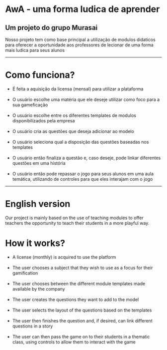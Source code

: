 # AwA - uma forma ludica de aprender 
Um projeto do grupo Murasai
-------
Nosso projeto tem como base principal a utilização de modulos didaticos para oferecer a oportunidade aos professores de lecionar de uma forma mais ludica para seus alunos

------
# Como funciona?
- É feita a aquisição da licensa (mensal) para utilizar a plataforma <br> <br>
- O usuário escolhe uma matéria que ele deseje utilizar como foco para a sua gameficação <br> <br>
- O usuário escolhe entre os diferentes templates de modulos disponibilizados pela empresa <br> <br>
- O usuário cria as questões que deseja adicionar ao modelo <br> <br>
- O usuário seleciona qual a disposição das questões baseadas nos templates <br> <br>
- O usuário então finaliza a questão e, caso deseje, pode linkar diferentes questões em uma história <br> <br>
- O usuário então pode repassar o jogo para seus alunos em uma aula temática, utilizando de controles para que eles interajam com o jogo <br>

----
# English version

Our project is mainly based on the use of teaching modules to offer teachers the opportunity to teach their students in a more playful way.

# How it works?
- A license (monthly) is acquired to use the platform <br> <br>
- The user chooses a subject that they wish to use as a focus for their gamification <br> <br> 
- The user chooses between the different module templates made available by the company <br> <br>
- The user creates the questions they want to add to the model <br> <br>
- The user selects the layout of the questions based on the templates <br> <br>
- The user then finishes the question and, if desired, can link different questions in a story <br> <br>
- The user can then pass the game on to their students in a thematic class, using controls to allow them to interact with the game <br> <br>

